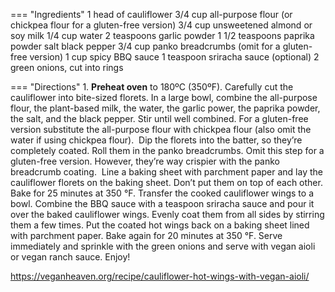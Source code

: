 === "Ingredients"
1 head of cauliflower
3/4 cup all-purpose flour (or chickpea flour for a gluten-free version)
3/4 cup unsweetened almond or soy milk
1/4 cup water
2 teaspoons garlic powder
1 1/2 teaspoons paprika powder
salt
black pepper
3/4 cup panko breadcrumbs (omit for a gluten-free version)
1 cup spicy BBQ sauce
1 teaspoon sriracha sauce (optional)
2 green onions, cut into rings

=== "Directions"
    1. **Preheat oven** to 180ºC (350ºF).
Carefully cut the cauliflower into bite-sized florets.
In a large bowl, combine the all-purpose flour, the plant-based milk, the water, the garlic power, the paprika powder, the salt, and the black pepper.  Stir until well combined. For a gluten-free version substitute the all-purpose flour with chickpea flour (also omit the water if using chickpea flour). 
Dip the florets into the batter, so they’re completely coated.
Roll them in the panko breadcrumbs. Omit this step for a gluten-free version. However, they’re way crispier with the panko breadcrumb coating.
 Line a baking sheet with parchment paper and lay the cauliflower florets on the baking sheet. Don’t put them on top of each other. Bake for 25 minutes at 350 °F.
Transfer the cooked cauliflower wings to a bowl. Combine the BBQ  sauce with a teaspoon sriracha sauce and pour it over the baked cauliflower wings. Evenly coat them from all sides by stirring them a few times.
Put the coated hot wings back on a baking sheet lined with parchment paper. Bake again for 20 minutes at 350 °F.
Serve immediately and sprinkle with the green onions and serve with vegan aioli or vegan ranch sauce. Enjoy!

https://veganheaven.org/recipe/cauliflower-hot-wings-with-vegan-aioli/
